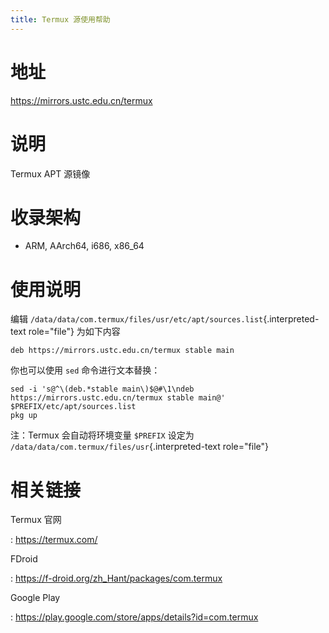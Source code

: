 ```yaml
---
title: Termux 源使用帮助
---
```


地址
====

<https://mirrors.ustc.edu.cn/termux>

说明
====

Termux APT 源镜像

收录架构
========

-   ARM, AArch64, i686, x86\_64

使用说明
========

编辑
`/data/data/com.termux/files/usr/etc/apt/sources.list`{.interpreted-text
role="file"} 为如下内容

    deb https://mirrors.ustc.edu.cn/termux stable main

你也可以使用 `sed` 命令进行文本替换：

    sed -i 's@^\(deb.*stable main\)$@#\1\ndeb https://mirrors.ustc.edu.cn/termux stable main@' $PREFIX/etc/apt/sources.list
    pkg up

注：Termux 会自动将环境变量 `$PREFIX` 设定为
`/data/data/com.termux/files/usr`{.interpreted-text role="file"}

相关链接
========

Termux 官网

:   <https://termux.com/>

FDroid

:   <https://f-droid.org/zh_Hant/packages/com.termux>

Google Play

:   <https://play.google.com/store/apps/details?id=com.termux>
